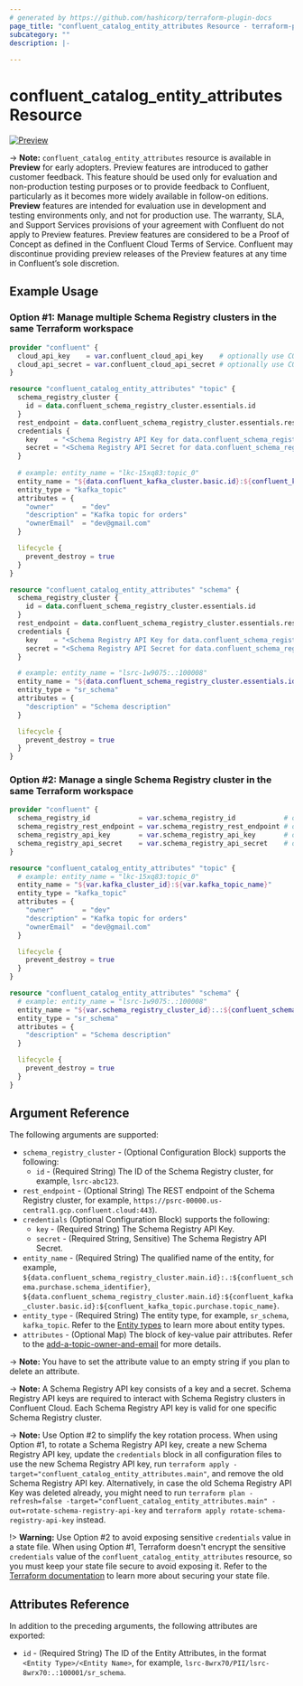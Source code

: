 ```yaml
---
# generated by https://github.com/hashicorp/terraform-plugin-docs
page_title: "confluent_catalog_entity_attributes Resource - terraform-provider-confluent"
subcategory: ""
description: |-
  
---
```


# confluent_catalog_entity_attributes Resource

[![Preview](https://img.shields.io/badge/Lifecycle%20Stage-Preview-%2300afba)](https://docs.confluent.io/cloud/current/api.html#section/Versioning/API-Lifecycle-Policy)

-> **Note:** `confluent_catalog_entity_attributes` resource is available in **Preview** for early adopters. Preview features are introduced to gather customer feedback. This feature should be used only for evaluation and non-production testing purposes or to provide feedback to Confluent, particularly as it becomes more widely available in follow-on editions.  
**Preview** features are intended for evaluation use in development and testing environments only, and not for production use. The warranty, SLA, and Support Services provisions of your agreement with Confluent do not apply to Preview features. Preview features are considered to be a Proof of Concept as defined in the Confluent Cloud Terms of Service. Confluent may discontinue providing preview releases of the Preview features at any time in Confluent’s sole discretion.

## Example Usage

### Option #1: Manage multiple Schema Registry clusters in the same Terraform workspace

```terraform
provider "confluent" {
  cloud_api_key    = var.confluent_cloud_api_key    # optionally use CONFLUENT_CLOUD_API_KEY env var
  cloud_api_secret = var.confluent_cloud_api_secret # optionally use CONFLUENT_CLOUD_API_SECRET env var
}

resource "confluent_catalog_entity_attributes" "topic" {
  schema_registry_cluster {
    id = data.confluent_schema_registry_cluster.essentials.id
  }
  rest_endpoint = data.confluent_schema_registry_cluster.essentials.rest_endpoint
  credentials {
    key    = "<Schema Registry API Key for data.confluent_schema_registry_cluster.essentials>"
    secret = "<Schema Registry API Secret for data.confluent_schema_registry_cluster.essentials>"
  }
  
  # example: entity_name = "lkc-15xq83:topic_0"
  entity_name = "${data.confluent_kafka_cluster.basic.id}:${confluent_kafka_topic.purchase.topic_name}"
  entity_type = "kafka_topic"
  attributes = {
    "owner"       = "dev"
    "description" = "Kafka topic for orders"
    "ownerEmail"  = "dev@gmail.com"
  }

  lifecycle {
    prevent_destroy = true
  }
}

resource "confluent_catalog_entity_attributes" "schema" {
  schema_registry_cluster {
    id = data.confluent_schema_registry_cluster.essentials.id
  }
  rest_endpoint = data.confluent_schema_registry_cluster.essentials.rest_endpoint
  credentials {
    key    = "<Schema Registry API Key for data.confluent_schema_registry_cluster.essentials>"
    secret = "<Schema Registry API Secret for data.confluent_schema_registry_cluster.essentials>"
  }

  # example: entity_name = "lsrc-1w9075:.:100008"
  entity_name = "${data.confluent_schema_registry_cluster.essentials.id}:.:${confluent_schema.purchase.schema_identifier}"
  entity_type = "sr_schema"
  attributes = {
    "description" = "Schema description"
  }

  lifecycle {
    prevent_destroy = true
  }
}
```

### Option #2: Manage a single Schema Registry cluster in the same Terraform workspace

```terraform
provider "confluent" {
  schema_registry_id            = var.schema_registry_id            # optionally use SCHEMA_REGISTRY_ID env var
  schema_registry_rest_endpoint = var.schema_registry_rest_endpoint # optionally use SCHEMA_REGISTRY_REST_ENDPOINT env var
  schema_registry_api_key       = var.schema_registry_api_key       # optionally use SCHEMA_REGISTRY_API_KEY env var
  schema_registry_api_secret    = var.schema_registry_api_secret    # optionally use SCHEMA_REGISTRY_API_SECRET env var
}

resource "confluent_catalog_entity_attributes" "topic" {
  # example: entity_name = "lkc-15xq83:topic_0"
  entity_name = "${var.kafka_cluster_id}:${var.kafka_topic_name}"
  entity_type = "kafka_topic"
  attributes = {
    "owner"       = "dev"
    "description" = "Kafka topic for orders"
    "ownerEmail"  = "dev@gmail.com"
  }

  lifecycle {
    prevent_destroy = true
  }
}

resource "confluent_catalog_entity_attributes" "schema" {
  # example: entity_name = "lsrc-1w9075:.:100008"
  entity_name = "${var.schema_registry_cluster_id}:.:${confluent_schema.purchase.schema_identifier}"
  entity_type = "sr_schema"
  attributes = {
    "description" = "Schema description"
  }

  lifecycle {
    prevent_destroy = true
  }
}
```

<!-- schema generated by tfplugindocs -->
## Argument Reference

The following arguments are supported:

- `schema_registry_cluster` - (Optional Configuration Block) supports the following:
    - `id` - (Required String) The ID of the Schema Registry cluster, for example, `lsrc-abc123`.
- `rest_endpoint` - (Optional String) The REST endpoint of the Schema Registry cluster, for example, `https://psrc-00000.us-central1.gcp.confluent.cloud:443`).
- `credentials` (Optional Configuration Block) supports the following:
    - `key` - (Required String) The Schema Registry API Key.
    - `secret` - (Required String, Sensitive) The Schema Registry API Secret.
- `entity_name` - (Required String) The qualified name of the entity, for example, `${data.confluent_schema_registry_cluster.main.id}:.:${confluent_schema.purchase.schema_identifier}`, `${data.confluent_schema_registry_cluster.main.id}:${confluent_kafka_cluster.basic.id}:${confluent_kafka_topic.purchase.topic_name}`.
- `entity_type` - (Required String) The entity type, for example, `sr_schema`, `kafka_topic`. Refer to the [Entity types](https://docs.confluent.io/cloud/current/stream-governance/stream-catalog-rest-apis.html#entity-types) to learn more about entity types.
- `attributes` - (Optional Map) The block of key-value pair attributes. Refer to the [add-a-topic-owner-and-email](https://docs.confluent.io/cloud/current/stream-governance/stream-catalog-rest-apis.html#add-a-topic-owner-and-email) for more details.

-> **Note:** You have to set the attribute value to an empty string if you plan to delete an attribute.

-> **Note:** A Schema Registry API key consists of a key and a secret. Schema Registry API keys are required to interact with Schema Registry clusters in Confluent Cloud. Each Schema Registry API key is valid for one specific Schema Registry cluster.

-> **Note:** Use Option #2 to simplify the key rotation process. When using Option #1, to rotate a Schema Registry API key, create a new Schema Registry API key, update the `credentials` block in all configuration files to use the new Schema Registry API key, run `terraform apply -target="confluent_catalog_entity_attributes.main"`, and remove the old Schema Registry API key. Alternatively, in case the old Schema Registry API Key was deleted already, you might need to run `terraform plan -refresh=false -target="confluent_catalog_entity_attributes.main" -out=rotate-schema-registry-api-key` and `terraform apply rotate-schema-registry-api-key` instead.

!> **Warning:** Use Option #2 to avoid exposing sensitive `credentials` value in a state file. When using Option #1, Terraform doesn't encrypt the sensitive `credentials` value of the `confluent_catalog_entity_attributes` resource, so you must keep your state file secure to avoid exposing it. Refer to the [Terraform documentation](https://www.terraform.io/docs/language/state/sensitive-data.html) to learn more about securing your state file.

## Attributes Reference

In addition to the preceding arguments, the following attributes are exported:

- `id` - (Required String) The ID of the Entity Attributes, in the format `<Entity Type>/<Entity Name>`, for example, `lsrc-8wrx70/PII/lsrc-8wrx70:.:100001/sr_schema`.
